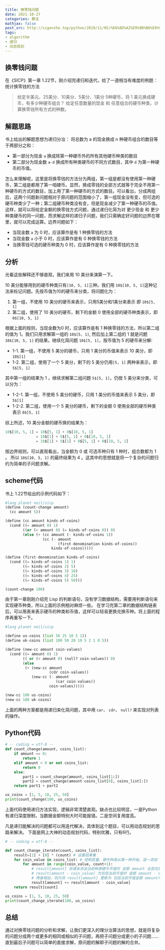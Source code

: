 ```yaml
---
title: 换零钱问题
date: 2021-10-27
categories: 算法
mathjax: false
post_src: http://sigenzhe.top/python/2019/11/05/%E6%8D%A2%E9%9B%B6%E9%92%B1%E7%9A%84%E6%96%B9%E6%B3%95.html
tags:
- algorithm
- 递归
- 动态规划
---
```


## 换零钱问题

在《SICP》第一章 1.22节，刚介绍完递归和迭代，给了一道相当有难度的例题：统计换零钱的方法

> 给定半美元、25美分、10美分、5美分、1美分 5种硬币，将 1 美元换成硬币，有多少种硬币组合？
> 给定任意数量的现金 和 任意组合的硬币种类，计算换零钱所有方式的种数。

## 解题思路

书上给出的解题思想为递归分治： 将总数为 a 的现金换成 n 种硬币组合的数目等于两部分之和：

- 第一部分为现金 `a` 换成除第一种硬币外的所有其他硬币种类的数目
- 第二部分为现金数 `a-d` 换成所有种类硬币的不同方式数目，其中 `d` 为第一种硬币的币值。

怎么来理解呢，这里是将换零钱的方法分为两组，第一组是都没有使用第一种硬币，第二组是都用了第一咱硬币。显然，换成零钱的全部方式就等于完全不用第一种硬币的方式的数目，加上用了第一种硬币的方式的数目。可以看出，分成两组后，这两个问题新问题相对于原问题的范围缩小了，第一组现金没有变，但可选的硬币种类少了一种；第二组硬币种类没有变，但是现金减少了第一种硬币的币值。
这样，就可以将给定金额的换零钱方式问题，通过递归化简为对 更少现金 和 更少种类硬币的同一问题，而求解这样的递归子问题，我们只需确定好问题的边界在哪里，就可以完成运算。边界问题如下：

- 当现金数 `a` 为 0 时，应该算作是有 1 种换零钱的方法
- 当现金数 `a` 小于 0 时，应该算作是有 0 种换零钱的方法
- 当换零钱可选的硬币种类为 0 时，应该算作是有 0 种换零钱的方法

## 分析

光看这些解释还不够直观，我们来用 10 美分来演算一下。

10 美分能够用到的硬币种类只有`[10, 5, 1]`三种。我们用 `10$[10, 5, 1]`这种记法来标记问题。先按币值为10的硬币来分类，将问题化为：

1. 第一组，不使用 10 美分的硬币来表示，只用5美分和1美分来表示 即 `10$[5, 1]`
2. 第二组，使用了 10 美分的硬币，剩下的金额 0 使用全部的硬币种类表示，即 `0$[10, 5, 1]`

根据上面的规则，当现金数为0 时，应该算作是有 1 种换零钱的方法，所以第二组的值为 1。我们只用求解第一组的 `10$[5, 1]`, 然后加上第二组的 1 就是问题 `10$[10, 5, 1]` 的结果。继续化简问题 `10$[5, 1]`，按币值为 5 的硬币来分解:

- 1-1. 第一组，不使用 5 美分的硬币，只用 1 美分的币值来表示 10 美分，即 `10$[1]`
- 1-2. 第二组，使用了一个 5 美分，剩下的 5 美分仍用`[5, 1]` 两种来表示，即 `5$[5, 1]`

其中第一组的结果为 1 ，继续求解第二组问题 `5$[5, 1]`，仍按 5 美分来分类，可以分为：

- 1-2-1. 第一组，不使用 5 美分的硬币，只用 1 美分的币值来表示 5 美分，即 `5$[1]`
- 1-2-2. 第二组，使用一个 5 美分的硬币，剩下的金额 0 使用全部的硬币种类表示 `0$[5, 1]`

综上所述，10 美分金额的硬币换的结果为：

```python
10$[10, 5, 1] = 10$[5, 1] + 0$[10, 5, 1]
              = 10$[1] + 5$[5, 1] + 0$[10, 5, 1]
              = 10$[1] + 5$[1] + 0$[5, 1] + 0$[10, 5, 1]
```

按边界规则，可以直观看出，当金额为 0 或 可选币种只有 1 种时，组合数都为 1 。
所以 `10$[10, 5, 1]` 的最终结果为 4 。这其中的思想就是将一个复杂的问题归约为简单的子问题求解。

## scheme代码

书上 1.22节给出的示例代码如下：

```python
#lang planet neil/sicp
(define (count-change amount)
  (cc amount 5))

(define (cc amount kinds-of-coins)
  (cond ((= amount 0) 1)
        ((or (< amount 0) (= kinds-of-coins 0)) 0)
        (else (+ (cc amount (- kinds-of-coins 1))
                 (cc (- amount
                        (first-denomination kinds-of-coins))
                     kinds-of-coins)))))

(define (first-denomination kinds-of-coins)
  (cond ((= kinds-of-coins 1) 1)
        ((= kinds-of-coins 2) 5)
        ((= kinds-of-coins 3) 10)
        ((= kinds-of-coins 4) 25)
        ((= kinds-of-coins 5) 50)))

(count-change 100)
```

由于第一章刚刚介绍完 Lisp 的判断语句，没有学习数据结构，需要用判断语句来实现硬币种类，所以上面的示例相对麻烦一些。
在学习完第二章的数据结构链表后，可以用表来表示硬币的种类和币值，这样可以轻易更换兑换币种。将上面的程序再重写一下。

```python
#lang planet neil/sicp

(define us-coins (list 50 25 10 5 1))
(define uk-coins (list 100 50 20 10 5 2 1 0.5))

(define (new-cc amount coin-values)
  (cond ((= amount 0) 1)
        (( or (< amount 0) (null? coin-values)) 0)
        (else
         (+ (new-cc amount
                    (cdr coin-values))
            (new-cc (- amount
                       (car coin-values))
                    coin-values)))))

(new-cc 100 us-coins)
(new-cc 100 uk-coins)  
```

上面的两种方案都是用递归来化简问题，其中用 `car`、 `cdr`、 `null?` 来实现对列表的操作。

## Python代码

```python
# -- coding = utf-8 --
def count_change(amount, coins_list):
    if amount == 0:
        return 1
    elif amount < 0 or not coins_list:
        return 0
    else:
        part1 = count_change(amount, coins_list[1:])
        part2 = count_change(amount-coins_list[0], coins_list[:])
    return part1 + part2

us_coins = [1, 5, 10, 25, 50]
print(count_change(100, us_coins)
```

上面代码使用递归方法实现，逻辑非常清楚直观。缺点也比较明显，一是Python 有递归深度限制，当数据金额特别大时可能报错。二是空间复用度高。

凡是递归能解决的问题都可以用迭代解决，具体到这个题目，可以用动态规划的思路来解决。 下面是网上大神的动态规划代码，特别优雅，只有6行。

```python
# -- coding = utf-8 --

def count_change_iterate(count, coins_list):
    result=[1] + [0] * (count) # 设置结果集
    for coin_value in coins_list: # 控制变量，硬币种类从第一种开始，逐一添加
        for amount in range(coin_value, count+1):  
            # result[amount] 存储未添加当前种类硬币币值时 金额 amount 全部兑换的方式
            # result[amount - coin_value] 为包括当前币值时 金额 amount - coin_value可以兑换的方式
            # 两者相加，则为将 result[amount] 更新为 包括当前币值金额 amount可以兑换的方式
            result[amount] += result[amount - coin_value]
    return result[count]

us_coins = [1, 5, 10, 25, 50]
print(count_change_iterate(100, us_coins)
```

## 总结

通过对换零钱问题的分析和求解，让我们更深入的理分治算法的思想，就是将复杂的问题分成两个或更多的相同或相似的子问题，再把子问题分成更小的子问题……直到最后子问题可以简单的直接求解，原问题的解即子问题的解的合并。